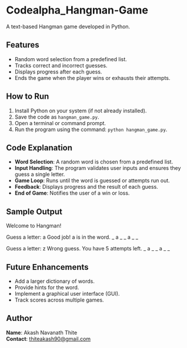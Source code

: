# Codealpha_Hangman-Game
A text-based Hangman game developed in Python.

## Features
- Random word selection from a predefined list.
- Tracks correct and incorrect guesses.
- Displays progress after each guess.
- Ends the game when the player wins or exhausts their attempts.

## How to Run
1. Install Python on your system (if not already installed).
2. Save the code as `hangman_game.py`.
3. Open a terminal or command prompt.
4. Run the program using the command: `python hangman_game.py`.

## Code Explanation
- **Word Selection**: A random word is chosen from a predefined list.
- **Input Handling**: The program validates user inputs and ensures they guess a single letter.
- **Game Loop**: Runs until the word is guessed or attempts run out.
- **Feedback**: Displays progress and the result of each guess.
- **End of Game**: Notifies the user of a win or loss.

## Sample Output
Welcome to Hangman!

Guess a letter: a Good job! a is in the word. _ a _ _ a _ _

Guess a letter: z Wrong guess. You have 5 attempts left. _ a _ _ a _ _


## Future Enhancements
- Add a larger dictionary of words.
- Provide hints for the word.
- Implement a graphical user interface (GUI).
- Track scores across multiple games.

## Author
**Name**: Akash Navanath Thite  
**Contact**: thiteakash90@gmail.com
